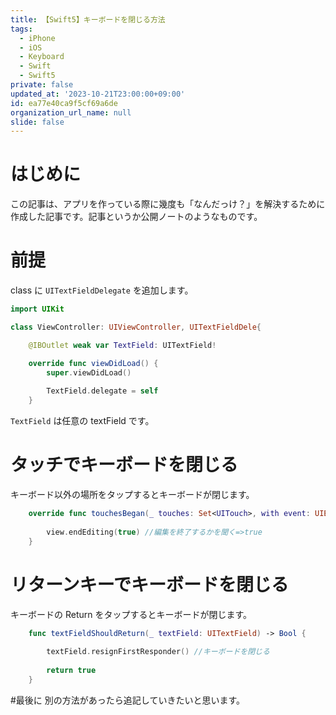 ```yaml
---
title: 【Swift5】キーボードを閉じる方法
tags:
  - iPhone
  - iOS
  - Keyboard
  - Swift
  - Swift5
private: false
updated_at: '2023-10-21T23:00:00+09:00'
id: ea77e40ca9f5cf69a6de
organization_url_name: null
slide: false
---
```

<!-- textlint-disable -->
# はじめに
この記事は、アプリを作っている際に幾度も「なんだっけ？」を解決するために作成した記事です。記事というか公開ノートのようなものです。

# 前提
class に `UITextFieldDelegate` を追加します。

```swift
import UIKit

class ViewController: UIViewController, UITextFieldDele{

    @IBOutlet weak var TextField: UITextField!

    override func viewDidLoad() {
        super.viewDidLoad()
        
        TextField.delegate = self
    }

```

`TextField` は任意の textField です。

# タッチでキーボードを閉じる
キーボード以外の場所をタップするとキーボードが閉じます。

```swift
    override func touchesBegan(_ touches: Set<UITouch>, with event: UIEvent?) {
        
        view.endEditing(true) //編集を終了するかを聞く=>true
    }

```

# リターンキーでキーボードを閉じる
キーボードの Return をタップするとキーボードが閉じます。

```swift
    func textFieldShouldReturn(_ textField: UITextField) -> Bool {
        
        textField.resignFirstResponder() //キーボードを閉じる
        
        return true
    }

```


#最後に
別の方法があったら追記していきたいと思います。
<!-- textlint-enable -->